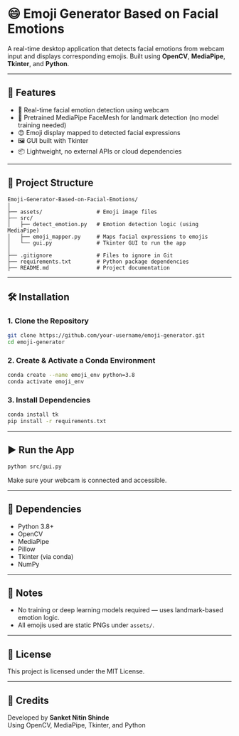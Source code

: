 # 😄 Emoji Generator Based on Facial Emotions

A real-time desktop application that detects facial emotions from webcam input and displays corresponding emojis. Built using **OpenCV**, **MediaPipe**, **Tkinter**, and **Python**.

---

## 🚀 Features

- 🎥 Real-time facial emotion detection using webcam
- 🧠 Pretrained MediaPipe FaceMesh for landmark detection (no model training needed)
- 😍 Emoji display mapped to detected facial expressions
- 🖼 GUI built with Tkinter
- 📦 Lightweight, no external APIs or cloud dependencies

---

## 📁 Project Structure

```
Emoji-Generator-Based-on-Facial-Emotions/
│
├── assets/                 # Emoji image files
├── src/
│   ├── detect_emotion.py   # Emotion detection logic (using MediaPipe)
│   ├── emoji_mapper.py     # Maps facial expressions to emojis
│   └── gui.py              # Tkinter GUI to run the app
│
├── .gitignore              # Files to ignore in Git
├── requirements.txt        # Python package dependencies
├── README.md               # Project documentation
```

---

## 🛠 Installation

### 1. Clone the Repository

```bash
git clone https://github.com/your-username/emoji-generator.git
cd emoji-generator
```

### 2. Create & Activate a Conda Environment

```bash
conda create --name emoji_env python=3.8
conda activate emoji_env
```

### 3. Install Dependencies

```bash
conda install tk
pip install -r requirements.txt
```

---

## ▶️ Run the App

```bash
python src/gui.py
```

Make sure your webcam is connected and accessible.

---

## 🧩 Dependencies

- Python 3.8+
- OpenCV
- MediaPipe
- Pillow
- Tkinter (via conda)
- NumPy

---

## 📌 Notes

- No training or deep learning models required — uses landmark-based emotion logic.
- All emojis used are static PNGs under `assets/`.

---

## 📜 License

This project is licensed under the MIT License.

---

## 🙌 Credits

Developed by **Sanket Nitin Shinde**  
Using OpenCV, MediaPipe, Tkinter, and Python
